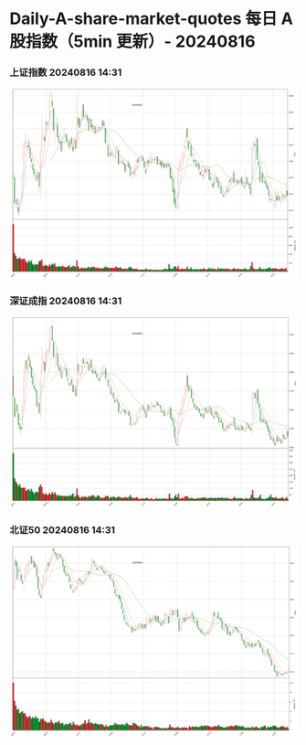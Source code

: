 
# Daily-A-share-market-quotes 每日 A 股指数（5min 更新）- 20240816

### 上证指数 20240816 14:31
![](./fig/2024/8/20240816-sh000001.png)

### 深证成指 20240816 14:31
![](./fig/2024/8/20240816-sz399001.png)

### 北证50 20240816 14:31
![](./fig/2024/8/20240816-bj899050.png)
